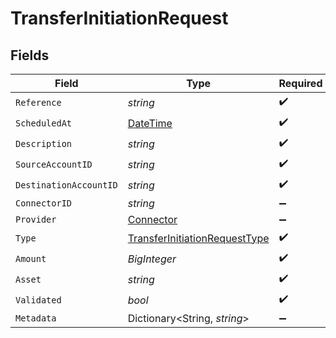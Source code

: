 # TransferInitiationRequest


## Fields

| Field                                                                                     | Type                                                                                      | Required                                                                                  | Description                                                                               | Example                                                                                   |
| ----------------------------------------------------------------------------------------- | ----------------------------------------------------------------------------------------- | ----------------------------------------------------------------------------------------- | ----------------------------------------------------------------------------------------- | ----------------------------------------------------------------------------------------- |
| `Reference`                                                                               | *string*                                                                                  | :heavy_check_mark:                                                                        | N/A                                                                                       | XXX                                                                                       |
| `ScheduledAt`                                                                             | [DateTime](https://learn.microsoft.com/en-us/dotnet/api/system.datetime?view=net-5.0)     | :heavy_check_mark:                                                                        | N/A                                                                                       |                                                                                           |
| `Description`                                                                             | *string*                                                                                  | :heavy_check_mark:                                                                        | N/A                                                                                       |                                                                                           |
| `SourceAccountID`                                                                         | *string*                                                                                  | :heavy_check_mark:                                                                        | N/A                                                                                       |                                                                                           |
| `DestinationAccountID`                                                                    | *string*                                                                                  | :heavy_check_mark:                                                                        | N/A                                                                                       |                                                                                           |
| `ConnectorID`                                                                             | *string*                                                                                  | :heavy_minus_sign:                                                                        | N/A                                                                                       |                                                                                           |
| `Provider`                                                                                | [Connector](../../Models/Components/Connector.md)                                         | :heavy_minus_sign:                                                                        | N/A                                                                                       |                                                                                           |
| `Type`                                                                                    | [TransferInitiationRequestType](../../Models/Components/TransferInitiationRequestType.md) | :heavy_check_mark:                                                                        | N/A                                                                                       |                                                                                           |
| `Amount`                                                                                  | *BigInteger*                                                                              | :heavy_check_mark:                                                                        | N/A                                                                                       |                                                                                           |
| `Asset`                                                                                   | *string*                                                                                  | :heavy_check_mark:                                                                        | N/A                                                                                       | USD                                                                                       |
| `Validated`                                                                               | *bool*                                                                                    | :heavy_check_mark:                                                                        | N/A                                                                                       |                                                                                           |
| `Metadata`                                                                                | Dictionary<String, *string*>                                                              | :heavy_minus_sign:                                                                        | N/A                                                                                       |                                                                                           |